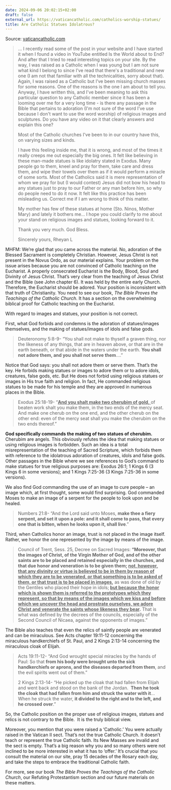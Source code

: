 ```yaml
---
date: 2024-09-06 20:02:15+02:00
draft: false
external_url: https://vaticancatholic.com/catholics-worship-statues/
title: Are Catholic Statues Idolatrous?
---
```



Source: [vaticancatholic.com](https://vaticancatholic.com/catholics-worship-statues/)

<blockquote>
<p>… I recently read some of the post in your website and I have started it when I found a video in YouTube entitled Is the World about to End? And after that I tried to read interesting topics on your site. By the way, I was raised as a Catholic when I was young but I am not sure what kind I belong to since I’ve read that there's a traditional and new one (I am not that familiar with all the technicalities, sorry about that). Again, I was raised as a Catholic but I’ve been missing church masses for some reasons. One of the reasons is the one I am about to tell you. Anyway, I have written this, and I've been meaning to ask this particular question to any Catholic member since it has been a looming over me for a very long time - is there any passage in the Bible that pertains to adoration (I'm not sure of the word I’ve use because I don't want to use the word worship) of religious images and sculptures. Do you have any video on it that clearly answers and explain this one?</p>
<p>Most of the Catholic churches I've been to in our country have this, on varying sizes and kinds.</p>
<p>I have this feeling inside me, that it is wrong, and most of the times it really creeps me out especially the big ones. It felt like believing in these man-made statues is like idolatry stated in Exodus. Many people go to them, kneel and pray for them, take care and dress them, and wipe their towels over them as if it would perform a miracle of some sorts. Most of the Catholics said it is mere representation of whom we pray for but (I would contest) Jesus did not bow his head to any statues just to pray to our Father or any man before him, so why do people need to do it now. It felt like this practice has been misleading us. Correct me if I am wrong to think of this matter.</p>
<p>My mother has few of these statues at home (Sto. Ninos, Mother Mary) and lately it bothers me… I hope you could clarify to me about your stand on religious images and statues, looking forward to it.</p>
<p>Thank you very much.
God Bless.</p>
<p>Sincerely yours,
Rheyan L</p>
</blockquote>
<p>MHFM: We’re glad that you came across the material. No, adoration of the Blessed Sacrament is completely Christian. However, Jesus Christ is not present in the Novus Ordo, as our material explains. Your problem on the issue arises because you are not convinced of Catholic teaching on the Eucharist. A properly consecrated Eucharist is the Body, Blood, Soul and Divinity of Jesus Christ. That’s very clear from the teaching of Jesus Christ and the Bible (see John chapter 6). It was held by the entire early Church. Therefore, the Eucharist should be adored. Your position is inconsistent with that truth of Christianity. You need to see our book, <em>The Bible Proves the Teachings of the Catholic Church</em>. It has a section on the overwhelming biblical proof for Catholic teaching on the Eucharist.</p>
<p>With regard to images and statues, your position is not correct.</p>
<p>First, what God forbids and condemns is the adoration of statues/images themselves, and the making of statues/images of idols and false gods.</p>

<blockquote>
<p>Deuteronomy 5:8-9- “You shall not make to thyself a graven thing, nor the likeness of any things, that are in heaven above, or that are in the earth beneath, or that abide in the waters under the earth. <strong>You shall not adore them, and you shall not serve them</strong>.…”</p>
</blockquote>
<p>Notice that God says: you shall not adore them or serve them. That’s the key. He forbids making statues or images to adore them or to adore idols, creatures, false gods, etc. But He does not forbid using religious statues or images in His true faith and religion. In fact, He commanded religious statues to be made for his temple and they are approved in numerous places in the Bible.</p>

<blockquote>
<p>Exodus 25:18-19- “<span style="text-decoration: underline;"><strong>And you shalt make two cherubim of gold,</strong> </span>of beaten work shalt you make them, in the two ends of the mercy seat. And make one cherub on the one end, and the other cherub on the other end: even of the mercy seat shall you make the cherubim on the two ends thereof.”</p>
</blockquote>
<p><strong>God specifically commands the making of two statues of cherubim.</strong> Cherubim are angels. This obviously refutes the idea that making statues or using religious images is forbidden. Such an idea is a total misrepresentation of the teaching of Sacred Scripture, which forbids them with reference to the idolatrous adoration of creatures, idols and false gods. Other passages in the Bible where we see references to God’s command to make statues for true religious purposes are: Exodus 26:1; 1 Kings 6 (3 Kings 6 in some versions); and 1 Kings 7:25-36 (3 Kings 7:25-36 in some versions).</p>
<p>We also find God commanding the use of an image to cure people – an image which, at first thought, some would find surprising. God commanded Moses to make an image of a serpent for the people to look upon and be healed.</p>

<blockquote>
<p>Numbers 21:8- “And the Lord said unto Moses, <strong>make thee a fiery serpent, and set it upon a pole: and it shall come to pass, that every one that is bitten, when he looks upon it, shall live</strong>.”</p>
</blockquote>
<p>Third, when Catholics honor an image, trust is not placed in the image itself. Rather, we honor the one represented by the image by means of the image.</p>

<blockquote>
<p>Council of Trent, Sess. 25, Decree on Sacred Images:<strong> “Moreover, that the images of Christ, of the Virgin Mother of God, and of the other saints are to be placed and retained especially in the churches, and that due honor and veneration is to be given them; <span style="text-decoration: underline;">not, however, that any divinity or virtue is believed to be in them by reason of which they are to be venerated, or that something is to be asked of them, or that trust is to be placed in images</span>,</strong> as was done of old by the Gentiles who placed their hope in idols;<strong> <span style="text-decoration: underline;">but because the honor which is shown them is referred to the prototypes which they represent, so that by means of the images which we kiss and before which we uncover the head and prostrate ourselves, we adore Christ and venerate the saints whose likeness they bear</span>.</strong> That is what was defined by the decrees of the councils, especially of the Second Council of Nicaea, against the opponents of images.”</p>
</blockquote>
<p>The Bible also teaches that even the relics of saintly people are venerated and can be miraculous. See Acts chapter 19:11-12 concerning the miraculous handkerchiefs of St. Paul, and 2 Kings 2:13-14 concerning the miraculous cloak of Elijah.</p>

<blockquote>
<p>Acts 19:11-12- “And God wrought special miracles by the hands of Paul: So that <strong>from his body were brought unto the sick handkerchiefs or aprons, and the diseases departed from them</strong>, and the evil spirits went out of them.”</p>
<p>2 Kings 2:13-14- “He picked up the cloak that had fallen from Elijah and went back and stood on the bank of the Jordan.  <strong>Then he took the cloak that had fallen from him and struck the water with it</strong>… When he struck the water, <strong>it divided to the right and to the left, and he crossed over</strong>.”</p>
</blockquote>
<p>So, the Catholic position on the proper use of religious images, statues and relics is not contrary to the Bible.  It is the truly biblical view.</p>
<p>Moreover, you mention that you were raised a ‘Catholic.’ You were actually raised in the Vatican II sect. That’s not the true Catholic Church. It doesn’t teach or represent the true Catholic faith. Its New Masses are invalid and the sect is empty. That’s a big reason why you and so many others were not inclined to be more interested in what it has to ‘offer.’ It’s crucial that you consult the material on our site, pray 15 decades of the Rosary each day, and take the steps to embrace the traditional Catholic faith.</p>
<p>For more, see our book <em>The Bible Proves the Teachings of the Catholic Church</em>, our Refuting Protestantism section and our future materials on these matters.</p>

